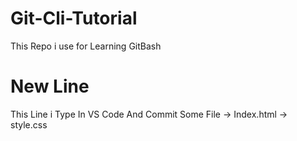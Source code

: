 # Git-Cli-Tutorial
This Repo i use for Learning GitBash
# New Line 
This Line i Type In VS Code And Commit Some File 
-> Index.html
-> style.css